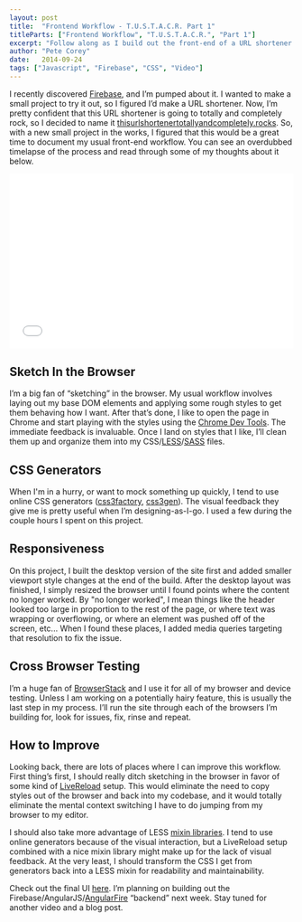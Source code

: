 ```yaml
---
layout: post
title:  "Frontend Workflow - T.U.S.T.A.C.R. Part 1"
titleParts: ["Frontend Workflow", "T.U.S.T.A.C.R.", "Part 1"]
excerpt: "Follow along as I build out the front-end of a URL shortener built using Firebase!"
author: "Pete Corey"
date:   2014-09-24
tags: ["Javascript", "Firebase", "CSS", "Video"]
---
```


I recently discovered [Firebase](https://www.firebase.com/), and I’m pumped about it. I wanted to make a small project to try it out, so I figured I’d make a URL shortener. Now, I’m pretty confident that this URL shortener is going to totally and completely rock, so I decided to name it [thisurlshortenertotallyandcompletely.rocks](http://www.thisurlshortenertotallyandcompletely.rocks/). So, with a new small project in the works, I figured that this would be a great time to document my usual front-end workflow. You can see an overdubbed timelapse of the process and read through some of my thoughts about it below.

<div style="position: relative; padding-bottom: 56.25%; padding-top: 25px; height: 0;">
    <iframe style="position: absolute; top: 0; left: 0; width: 100%; height: 100%;" src="//www.youtube.com/embed/b_9rGR1U4V0" frameborder="0" allowfullscreen></iframe>
</div>

## Sketch In the Browser

I’m a big fan of “sketching” in the browser. My usual workflow involves laying out my base DOM elements and applying some rough styles to get them behaving how I want.  After that’s done, I like to open the page in Chrome and start playing with the styles using the [Chrome Dev Tools](https://developer.chrome.com/devtools). The immediate feedback is invaluable. Once I land on styles that I like, I’ll clean them up and organize them into my CSS/[LESS](http://lesscss.org/)/[SASS](http://sass-lang.com/) files.

## CSS Generators

When I'm in a hurry, or want to mock something up quickly, I tend to use online CSS generators ([css3factory](http://www.css3factory.com/), [css3gen](http://css3gen.com/)). The visual feedback they give me is pretty useful when I’m designing-as-I-go. I used a few during the couple hours I spent on this project.

## Responsiveness

On this project, I built the desktop version of the site first and added smaller viewport style changes at the end of the build. After the desktop layout was finished, I simply resized the browser until I found points where the content no longer worked.  By "no longer worked", I mean things like the header looked too large in proportion to the rest of the page, or where text was wrapping or overflowing, or where an element was pushed off of the screen, etc... When I found these places, I added media queries targeting that resolution to fix the issue.

## Cross Browser Testing

I’m a huge fan of [BrowserStack](http://www.browserstack.com/) and I use it for all of my browser and device testing. Unless I am working on a potentially hairy feature, this is usually the last step in my process. I’ll run the site through each of the browsers I’m building for, look for issues, fix, rinse and repeat.

## How to Improve

Looking back, there are lots of places where I can improve this workflow. First thing’s first, I should really ditch sketching in the browser in favor of some kind of [LiveReload](http://livereload.com/) setup. This would eliminate the need to copy styles out of the browser and back into my codebase, and it would totally eliminate the mental context switching I have to do jumping from my browser to my editor.

I should also take more advantage of LESS [mixin libraries](http://lesshat.madebysource.com/). I tend to use online generators because of the visual interaction, but a LiveReload setup combined with a nice mixin library might make up for the lack of visual feedback. At the very least, I should transform the CSS I get from generators back into a LESS mixin for readability and maintainability.

Check out the final UI [here](http://www.thisurlshortenertotallyandcompletely.rocks/). I’m planning on building out the Firebase/AngularJS/[AngularFire](https://www.firebase.com/docs/web/libraries/angular/index.html) “backend” next week. Stay tuned for another video and a blog post.
